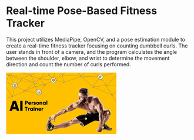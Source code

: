 # Real-time Pose-Based Fitness Tracker

This project utilizes MediaPipe, OpenCV, and a pose estimation module to create a real-time fitness tracker focusing on counting dumbbell curls. The user stands in front of a camera, and the program calculates the angle between the shoulder, elbow, and wrist to determine the movement direction and count the number of curls performed.

![alt text](pic.jpeg)